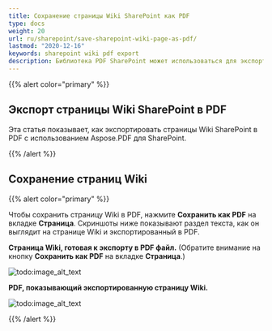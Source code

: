 ```yaml
---
title: Сохранение страницы Wiki SharePoint как PDF
type: docs
weight: 20
url: ru/sharepoint/save-sharepoint-wiki-page-as-pdf/
lastmod: "2020-12-16"
keywords: sharepoint wiki pdf export
description: Библиотека PDF SharePoint может использоваться для экспорта страниц Wiki SharePoint в PDF.
---
```


{{% alert color="primary" %}}

## Экспорт страницы Wiki SharePoint в PDF

Эта статья показывает, как экспортировать страницы Wiki SharePoint в PDF с использованием Aspose.PDF для SharePoint.

{{% /alert %}}
## **Сохранение страниц Wiki**

{{% alert color="primary" %}}

Чтобы сохранить страницу Wiki в PDF, нажмите **Сохранить как PDF** на вкладке **Страница**. Скриншоты ниже показывают раздел текста, как он выглядит на странице Wiki и экспортированный в PDF.

**Страница Wiki, готовая к экспорту в PDF файл.** (Обратите внимание на кнопку **Сохранить как PDF** на вкладке **Страница**.)

![todo:image_alt_text](save-sharepoint-wiki-page-as-pdf_1.png)




**PDF, показывающий экспортированную страницу Wiki.**

![todo:image_alt_text](save-sharepoint-wiki-page-as-pdf_2.png)

{{% /alert %}}